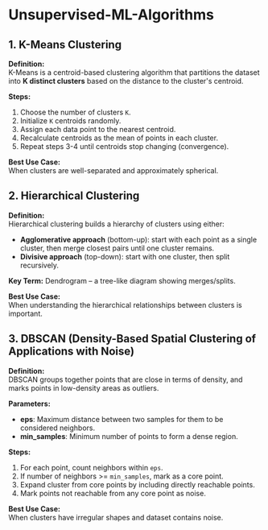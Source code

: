 # Unsupervised-ML-Algorithms

## 1. K-Means Clustering

**Definition:**  
K-Means is a centroid-based clustering algorithm that partitions the dataset into **K distinct clusters** based on the distance to the cluster's centroid.

**Steps:**
1. Choose the number of clusters `K`.
2. Initialize `K` centroids randomly.
3. Assign each data point to the nearest centroid.
4. Recalculate centroids as the mean of points in each cluster.
5. Repeat steps 3-4 until centroids stop changing (convergence).

**Best Use Case:**  
When clusters are well-separated and approximately spherical.


## 2. Hierarchical Clustering

**Definition:**  
Hierarchical clustering builds a hierarchy of clusters using either:
- **Agglomerative approach** (bottom-up): start with each point as a single cluster, then merge closest pairs until one cluster remains.
- **Divisive approach** (top-down): start with one cluster, then split recursively.

**Key Term:** Dendrogram – a tree-like diagram showing merges/splits.

**Best Use Case:**  
When understanding the hierarchical relationships between clusters is important.


## 3. DBSCAN (Density-Based Spatial Clustering of Applications with Noise)

**Definition:**  
DBSCAN groups together points that are close in terms of density, and marks points in low-density areas as outliers.

**Parameters:**
- **eps**: Maximum distance between two samples for them to be considered neighbors.
- **min_samples**: Minimum number of points to form a dense region.

**Steps:**
1. For each point, count neighbors within `eps`.
2. If number of neighbors >= `min_samples`, mark as a core point.
3. Expand cluster from core points by including directly reachable points.
4. Mark points not reachable from any core point as noise.


**Best Use Case:**  
When clusters have irregular shapes and dataset contains noise.
